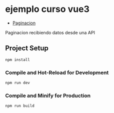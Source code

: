 # ejemplo curso vue3
- [Paginacion](https://imanol-dev-proyectos.netlify.app/)

Paginacion recibiendo datos desde una API

## Project Setup

```sh
npm install
```

### Compile and Hot-Reload for Development

```sh
npm run dev
```

### Compile and Minify for Production

```sh
npm run build
```
